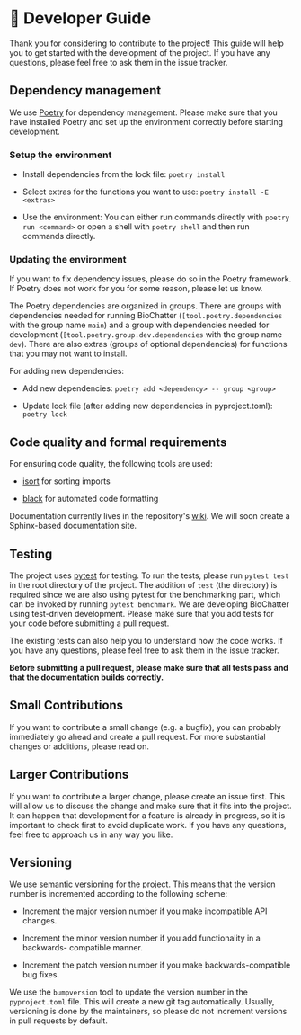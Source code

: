 # 🔬 Developer Guide

Thank you for considering to contribute to the project! This guide will help you
to get started with the development of the project. If you have any questions,
please feel free to ask them in the issue tracker.

## Dependency management

We use [Poetry](https://python-poetry.org) for dependency management. Please
make sure that you have installed Poetry and set up the environment correctly
before starting development.

### Setup the environment

- Install dependencies from the lock file: `poetry install`

- Select extras for the functions you want to use: `poetry install -E <extras>`

- Use the environment: You can either run commands directly with `poetry run
<command>` or open a shell with `poetry shell` and then run commands directly.

### Updating the environment

If you want to fix dependency issues, please do so in the Poetry
framework. If Poetry does not work for you for some reason, please let us know.

The Poetry dependencies are organized in groups. There are groups with
dependencies needed for running BioChatter (`[tool.poetry.dependencies` with the
group name `main`) and a group with dependencies needed for development
(`[tool.poetry.group.dev.dependencies` with the group name `dev`). There are
also extras (groups of optional dependencies) for functions that you may not
want to install.

For adding new dependencies:

- Add new dependencies: `poetry add <dependency> -- group <group>`

- Update lock file (after adding new dependencies in pyproject.toml): `poetry
lock`

## Code quality and formal requirements

For ensuring code quality, the following tools are used:

- [isort](https://isort.readthedocs.io/en/latest/) for sorting imports

- [black](https://black.readthedocs.io/en/stable/) for automated code formatting

<!-- - [pre-commit-hooks](https://github.com/pre-commit/pre-commit-hooks) for
ensuring some general rules

- [pep585-upgrade](https://github.com/snok/pep585-upgrade) for automatically
upgrading type hints to the new native types defined in PEP 585

- [pygrep-hooks](https://github.com/pre-commit/pygrep-hooks) for ensuring some
general naming rules -->

<!-- Pre-commit hooks are used to automatically run these tools before each commit.
They are defined in [.pre-commit-config.yaml](./.pre-commit-config.yaml). To
install the hooks run `poetry run pre-commit install`. The hooks are then
executed before each commit. For running the hook for all project files (not
only the changed ones) run `poetry run pre-commit run --all-files`. -->

<!-- The project uses a [Sphinx](https://www.sphinx-doc.org/en/master/) autodoc
GitHub Actions workflow to generate the documentation. If you add new code,
please make sure that it is documented accordingly and in a consistent manner
with the existing code base. The docstrings should follow the [Google style
guide](https://sphinxcontrib-napoleon.readthedocs.io/en/latest/example_google.html).
To check if the docs build successfully, you can build them locally by running
`make html` in the `docs` directory. -->

<!-- When adding new code snippets to the documentation, make sure that they are
automatically tested with
[doctest](https://sphinx-tutorial.readthedocs.io/step-3/#testing-your-code);
this ensures that no outdated code snippets are part of the documentation. -->

Documentation currently lives in the repository's
[wiki](https://github.com/biocypher/biochatter/wiki). We will soon create a
Sphinx-based documentation site.


## Testing

The project uses [pytest](https://docs.pytest.org/en/stable/) for testing. To
run the tests, please run `pytest test` in the root directory of the project.
The addition of `test` (the directory) is required since we are also using
pytest for the benchmarking part, which can be invoked by running `pytest
benchmark`. We are developing BioChatter using test-driven development. Please
make sure that you add tests for your code before submitting a pull request.

The existing tests can also help you to understand how the code works. If you
have any questions, please feel free to ask them in the issue tracker.

**Before submitting a pull request, please make sure that all tests pass and
that the documentation builds correctly.**

## Small Contributions

If you want to contribute a small change (e.g. a bugfix), you can probably
immediately go ahead and create a pull request. For more substantial changes or
additions, please read on.

## Larger Contributions

If you want to contribute a larger change, please create an issue first. This
will allow us to discuss the change and make sure that it fits into the project.
It can happen that development for a feature is already in progress, so it is
important to check first to avoid duplicate work. If you have any questions,
feel free to approach us in any way you like.

## Versioning

We use [semantic versioning](https://semver.org/) for the project. This means
that the version number is incremented according to the following scheme:

- Increment the major version number if you make incompatible API changes.

- Increment the minor version number if you add functionality in a backwards-
  compatible manner.

- Increment the patch version number if you make backwards-compatible bug fixes.

We use the `bumpversion` tool to update the version number in the
`pyproject.toml` file. This will create a new git tag automatically. Usually,
versioning is done by the maintainers, so please do not increment versions in
pull requests by default.

